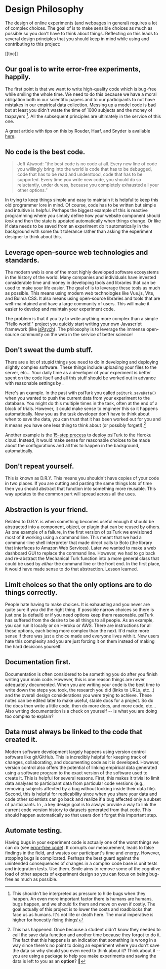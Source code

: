 # Design Philosophy

The design of online experiments (and webpages in general) requires a lot of
complex choices. The goal of <SmileText/> is to make sensible choices as much as
possible so you don't have to think about things. Reflecting on this leads to
several design principles that you should keep in mind while using and
contributing to this project:

[[toc]]

## Our goal is to write error-free experiments, happily.

The first point is that we want to write high-quality code which is bug-free
while smiling the whole time. We need to do this because we have a moral
obligation both in our scientific papers and to our participants to not have
mistakes in our empirical data collection. Messing up a model code is bad but at
least you didn't waste the time of 1000 subjects and the money of taxpayers
[^moral]. All the subsequent principles are ultimately in the service of this
one.

A great article with tips on this by Rouder, Haaf, and Snyder is available
[here](https://journals.sagepub.com/doi/10.1177/2515245918801915).

[^moral]:
    This shouldn't be interpreted as pressure to hide bugs when they happen. An
    even more important factor there is humans are humans, bugs happen, and we
    should fix them and move on even if costly. The goal actually of this
    project is to lower the costs and roadblocks that face us as humans. It's
    not life or death here. The moral imperative is higher for honestly fixing
    things!

## No code is the best code.

> Jeff Atwood: “the best code is no code at all. Every new line of code you
> willingly bring into the world is code that has to be debugged, code that has
> to be read and understood, code that has to be supported. Every time you write
> new code, you should do so reluctantly, under duress, because you completely
> exhausted all your other options.”

In trying to keep things simple and easy to maintain it is helpful to keep this
old programmer lore in mind. Of course, code has to be written but simple and
intuitive is helpful. Perhaps the biggest example of this is reactive
programming where you simply define how your website component should _look_ and
then the state is updated automatically when things change. Or like if data
needs to be saved from an experiment do it automatically in the background with
some fault tolerance rather than asking the experiment designer to think about
this.

## Leverage open-source web technologies and standards.

The modern web is one of the most highly developed software ecosystems in the
history of the world. Many companies and individuals have invested considerable
time and money in developing tools and libraries that can be used to make your
life easier. The goal of <SmileText/> is to leverage these tools as much as
possible. This means using modern web technologies like Vue.js, Vite, and Bulma
CSS. It also means using open-source libraries and tools that are
well-maintained and have a large community of users. This will make it easier to
develop and maintain your experiment code.

The problem is that if you try to write anything more complex than a simple
"Hello world!" project you quickly start writing your own Javascript framework
(like [jsPsych](https://www.jspsych.org/)). The <SmileText/> philosophy is to
leverage the immense open-source community on the web in the service of better
science!

## Don't sweat the dumb stuff.

There are a lot of stupid things you need to do in developing and deploying
slightly complex software. These things include uploading your files to the
server, etc... Your daily time as a developer of your experiment is better spent
on the code itself and all this stuff should be worked out in advance with
reasonable settings by <SmileText/>.

Here's an example. In the past with psiTurk you called `psiturk.saveData()` when
you wanted to push the current data from your experiment to the database. You
might do this multiple times in the task, often at the end of a block of trials.
However, it could make sense to engineer this so it happens automatically. Now
you as the task developer don't have to think about when to save the data, you
can trust that it has been worked out for you and it means you have one less
thing to think about (or possibly forget!).[^forget]

[^forget]:
    This has happened. Once because a student didn't know they needed to call
    the save data function and another time because they forgot to do it. The
    fact that this happens is an indication that something is wrong in a way
    since there's no point to doing an experiment where you don't save the data
    so why should you even need to think about it? Think about it -- you are
    using a package to help you make experiments and saving the data is left to
    you as an **option**? :monocle_face:

Another example is the
[15-step process](https://psiturk.readthedocs.io/en/latest/tutorials/heroku.html)
to deploy psiTurk to the Heroku cloud. Instead, it would make sense for
reasonable choices to be made about the configurations and all this to happen in
the background, automatically.

## Don't repeat yourself.

This is known as D.R.Y. This means you shouldn't have copies of your code in two
places. If you are cutting and pasting the same things lots of time then you
should abstract that function into something more reusable. This way updates to
the common part will spread across all the uses.

## Abstraction is your friend.

Related to D.R.Y. is when something becomes useful enough it should be
abstracted into a component, object, or plugin that can be reused by others. As
one example of a failure, in the first version of psiTurk we envisioned most of
it working using a command line. This meant that we had a command-line shell
interpreter that made direct calls to Boto (the library that interfaces to
Amazon Web Services). Later we wanted to make a web dashboard GUI to replace the
command line. However, we had to go back and re-abstract the Mechanical Turk
function into a more general class that could be used by _either_ the command
line or the front end. In the first place, it would have made sense to do that
abstraction. Lesson learned.

## Limit choices so that the only options are to do things correctly.

People hate having to make choices. It is exhausting and you never are quite
sure if you did the right thing. If possible narrow choices so there is just one
(a default) or if you need options keep them reasonable. psiTurk has suffered
from the desire to be all things to all people. As an example, you can run it
locally or on Heroku or AWS. There are instructions for all these options, each
being more complex than the next. It'd make more sense if there was just a
choice made and everyone lives with it. New users hate this complexity and you
are just forcing it on them instead of making the hard decisions yourself.

## Documentation first.

Documentation is often considered to be something you do after you finish
writing your main code. However, this is one reason things are never adequately
documented. When you are writing your code is the best time to write down the
steps you took, the research you did (links to URLs, etc...) and the overall
design considerations you were trying to achieve. These notes can be edited
later to make useful, stable docs for a project. So do the docs then write a
little code, then do more docs, and more code, etc... Also writing documentation
is a check on yourself -- is what you are doing too complex to explain?

## Data must always be linked to the code that created it.

Modern software development largely happens using version control software like
git/GitHub. This is incredibly helpful for keeping track of changes,
collaborating, and documenting code as it is developed. However, version control
also offers the potential of linking empirical data generated using a software
program to the exact version of the software used to create it. This is helpful
for several reasons. First, this makes it trivial to limit data analyses to
participant data from particular code versions (e.g., removing subjects affected
by a bug without looking inside their data file). Second, this is helpful for
replicability since when you share your data and code other scientists can go
back and realize if a bug affected only a subset of participants. In
<SmileText/>, a key design goal is to always provide a way to link the current
code version history to datasets generated from that code. This should happen
automatically so that users don't forget this important step.

## Automate testing.

Having bugs in your experiment code is actually one of the worst things we can
do (see
[error-free code](#our-goal-is-to-write-error-free-experiments-happily)). It
corrupts our measurement, leads to false findings in the field, and wastes our
participant's time and energy. However, stopping bugs is complicated. Perhaps
the best guard against the unintended consequences of changes in a complex code
base is unit tests and integration tests. Use them. Smile aims to remove some of
the cognitive load of other aspects of experiment design so you can focus on
being bug-free as much as possible.
